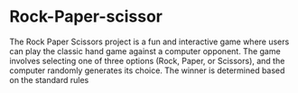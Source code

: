 # Rock-Paper-scissor
The Rock Paper Scissors project is a fun and interactive game where users can play the classic hand game against a computer opponent. The game involves selecting one of three options (Rock, Paper, or Scissors), and the computer randomly generates its choice. The winner is determined based on the standard rules
